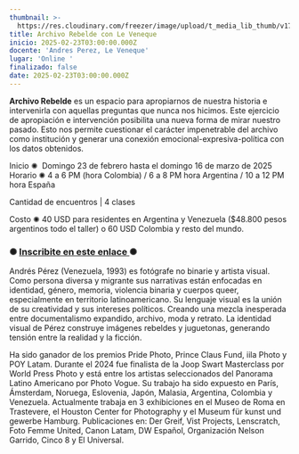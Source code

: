 ```yaml
---
thumbnail: >-
  https://res.cloudinary.com/freezer/image/upload/t_media_lib_thumb/v1738960117/2025/02/Sin_t%C3%ADtulo-3_copia_vjjjar.jpg
title: Archivo Rebelde con Le Veneque
inicio: 2025-02-23T03:00:00.000Z
docente: 'Andres Perez, Le Veneque'
lugar: 'Online '
finalizado: false
date: 2025-02-23T03:00:00.000Z
---
```


**Archivo Rebelde** es un espacio para apropiarnos de nuestra historia e intervenirla con aquellas preguntas que nunca nos hicimos. Este ejercicio de apropiación e intervención posibilita una nueva forma de mirar nuestro pasado. Esto nos permite cuestionar el carácter impenetrable del archivo como institución y generar una conexión emocional-expresiva-política con los datos obtenidos.

Inicio ✺  Domingo 23 de febrero hasta el domingo 16 de marzo de 2025\
Horario ✺ 4 a 6 PM (hora Colombia) / 6 a 8 PM hora Argentina / 10 a 12 PM hora España


Cantidad de encuentros | 4 clases 


Costo ✺ 40 USD para residentes en Argentina y Venezuela ($48.800 pesos argentinos todo el taller) o 60 USD Colombia y resto del mundo. 

### ✺ **[Inscribite en este enlace ](https://docs.google.com/forms/d/e/1FAIpQLSdqwaY0TxKKwxH3Vjf7oluygSZ7z-uDXNJYj_VQdjy97rNmlA/viewform?usp=header)**✺

Andrés Pérez (Venezuela, 1993) es fotógrafe no binarie y artista visual. Como persona diversa y migrante sus narrativas están enfocadas en identidad, género, memoria, violencia binaria y cuerpos queer, especialmente en territorio latinoamericano. Su lenguaje visual es la unión de su creatividad y sus intereses políticos. Creando una mezcla inesperada entre documentalismo expandido, archivo, moda y retrato. La identidad visual de Pérez construye imágenes rebeldes y juguetonas, generando tensión entre la realidad y la ficción. 

Ha sido ganador de los premios Pride Photo, Prince Claus Fund, iila Photo y POY Latam. Durante el 2024 fue finalista de la Joop Swart Masterclass por World Press Photo y está entre los artistas seleccionados del Panorama Latino Americano por Photo Vogue. Su trabajo ha sido expuesto en París, Ámsterdam, Noruega, Eslovenia, Japón, Malasia, Argentina, Colombia y Venezuela.  Actualmente trabaja en 3 exhibiciones en el Museo de Roma en Trastevere, el Houston Center for Photography y el Museum für kunst und gewerbe Hamburg. Publicaciones en: Der Greif, Vist Projects, Lenscratch, Foto Femme United, Canon Latam, DW Español, Organización Nelson Garrido, Cinco 8 y El Universal. 
